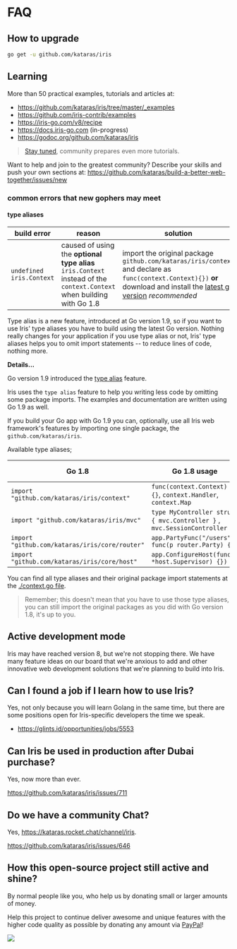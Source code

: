 # FAQ

## How to upgrade

```sh
go get -u github.com/kataras/iris
```

## Learning

More than 50 practical examples, tutorials and articles at:

- https://github.com/kataras/iris/tree/master/_examples
- https://github.com/iris-contrib/examples
- https://iris-go.com/v8/recipe
- https://docs.iris-go.com (in-progress)
- https://godoc.org/github.com/kataras/iris

> [Stay tuned](https://github.com/kataras/iris/stargazers), community prepares even more tutorials.

Want to help and join to the greatest community? Describe your skills and push your own sections at: https://github.com/kataras/build-a-better-web-together/issues/new

### common errors that new gophers may meet

#### type aliases

| build error | reason | solution |
| -----------|--------|--------|
| `undefined iris.Context` | caused of using the **optional type alias** `iris.Context` instead of the `context.Context` when building with Go 1.8 | import the original package `github.com/kataras/iris/context` and declare as `func(context.Context){})` **or** download and install the [latest go version](https://golang.org/dl) _recommended_ |

Type alias is a new feature, introduced at Go version 1.9, so if you want to use Iris' type aliases you have to build using the latest Go version. Nothing really changes for your application if you use type alias or not, Iris' type aliases helps you to omit import statements -- to reduce lines of code, nothing more.

**Details...**

Go version 1.9 introduced the [type alias](https://golang.org/doc/go1.9#language) feature.

Iris uses the `type alias` feature to help you writing less code by omitting some package imports. The examples and documentation are written using Go 1.9 as well.

If you build your Go app with Go 1.9 you can, optionally, use all Iris web framework's features by importing one single package, the `github.com/kataras/iris`.

Available type aliases;

| Go 1.8 | Go 1.8 usage | Go 1.9 usage (optionally) |
| -----------|--------|--------|
| `import "github.com/kataras/iris/context"` | `func(context.Context) {}`, `context.Handler`, `context.Map` |  `func(iris.Context) {}`, `iris.Handler`,  `iris.Map` |
| `import "github.com/kataras/iris/mvc"` | `type MyController struct { mvc.Controller }` , `mvc.SessionController` | `type MyController struct { iris.Controller }`, `iris.SessionController` |
| `import "github.com/kataras/iris/core/router"` | `app.PartyFunc("/users", func(p router.Party) {})` |  `app.PartyFunc("/users", func(p iris.Party) {})` |
| `import "github.com/kataras/iris/core/host"` | `app.ConfigureHost(func(s *host.Supervisor) {})` | `app.ConfigureHost(func(s *iris.Supervisor) {})` |

You can find all type aliases and their original package import statements at the [./context.go file](context.go).

> Remember; this doesn't mean that you have to use those type aliases, you can still import the original packages as you did with Go version 1.8, it's up to you.

## Active development mode

Iris may have reached version 8, but we're not stopping there. We have many feature ideas on our board that we're anxious to add and other innovative web development solutions that we're planning to build into Iris.

## Can I found a job if I learn how to use Iris?

Yes, not only because you will learn Golang in the same time, but there are some positions
open for Iris-specific developers the time we speak.

- https://glints.id/opportunities/jobs/5553

## Can Iris be used in production after Dubai purchase?

Yes, now more than ever.

https://github.com/kataras/iris/issues/711

## Do we have a community Chat?

Yes, https://kataras.rocket.chat/channel/iris.

https://github.com/kataras/iris/issues/646

## How this open-source project still active and shine?

By normal people like you, who help us by donating small or larger amounts of money.

Help this project to continue deliver awesome and unique features with the higher code quality as possible by donating any amount via [PayPal](https://www.paypal.me/kataras)!

[![](https://www.paypalobjects.com/webstatic/paypalme/images/pp_logo_small.png)](https://www.paypal.me/kataras)